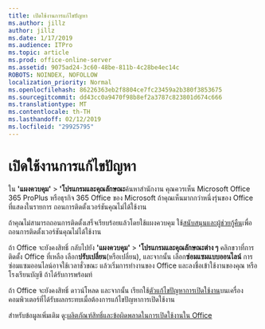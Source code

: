 ```yaml
---
title: เปิดใช้งานการแก้ไขปัญหา
ms.author: jillz
author: jillz
ms.date: 1/17/2019
ms.audience: ITPro
ms.topic: article
ms.prod: office-online-server
ms.assetid: 9075ad24-3c60-48be-811b-4c28be4ec14c
ROBOTS: NOINDEX, NOFOLLOW
localization_priority: Normal
ms.openlocfilehash: 86226363eb2f8804ce7fc23459a2b380f3853675
ms.sourcegitcommit: dd43cc0a9470f98b8ef2a3787c823801d674c666
ms.translationtype: MT
ms.contentlocale: th-TH
ms.lasthandoff: 02/12/2019
ms.locfileid: "29925795"
---
```

# <a name="activation-troubleshooting"></a>เปิดใช้งานการแก้ไขปัญหา

ใน **'แผงควบคุม'** \> **'โปรแกรมและคุณลักษณะ**ค้นหาสำนักงาน คุณควรเห็น Microsoft Office 365 ProPlus หรือธุรกิจ 365 Office ของ Microsoft ถ้าคุณเห็นมากกว่าหนึ่งรุ่นของ Office ที่แสดงในรายการ ถอนการติดตั้งเวอร์ชันคุณไม่ได้ใช้งาน 
  
ถ้าคุณไม่สามารถถอนการติดตั้งเสร็จเรียบร้อยแล้วโดยใช้แผงควบคุม ใช้[สนับสนุนและผู้ช่วยกู้คืน](https://aka.ms/SARA-OfficeUninstall-Alchemy)เพื่อถอนการติดตั้งเวอร์ชันคุณไม่ได้ใช้งาน 
  
ถ้า Office จะยังคงสิทธิ์ กลับไปยัง **'แผงควบคุม'** \> **'โปรแกรมและคุณลักษณะต่าง ๆ** คลิกขวาที่การติดตั้ง Office ที่เหลือ เลือก**ปรับเปลี่ยน**(หรือเปลี่ยน), และจากนั้น เลือก**ซ่อมแซมแบบออนไลน์** การซ่อมแซมออนไลน์อาจใช้เวลาชั่วขณะ แล้วเริ่มการทำงานของ Office และลงชื่อเข้าใช้งานของคุณ หรือโรงเรียนบัญชี ถ้าได้รับการพร้อมท์
  
ถ้า Office จะยังคงสิทธิ์ ดาวน์โหลด และจากนั้น เรียกใช้[ตัวแก้ไขปัญหาการเปิดใช้งาน](https://aka.ms/SARA-OfficeActivation-Alchemy)บนเครื่องคอมพิวเตอร์ที่ได้รับผลกระทบเมื่อต้องการแก้ไขปัญหาการเปิดใช้งาน 
  
สำหรับข้อมูลเพิ่มเติม ดู:[ผลิตภัณฑ์สิทธิ์และข้อผิดพลาดในการเปิดใช้งานใน Office](https://support.office.com/article/0d23d3c0-c19c-4b2f-9845-5344fedc4380)
